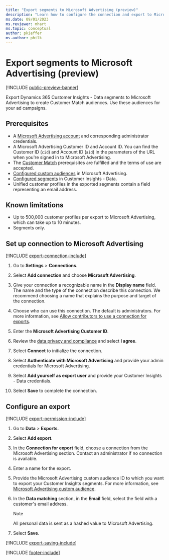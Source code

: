 ```yaml
---
title: "Export segments to Microsoft Advertising (preview)"
description: "Learn how to configure the connection and export to Microsoft Advertising."
ms.date: 09/01/2023
ms.reviewer: mhart
ms.topic: conceptual
author: pkieffer
ms.author: philk
---
```


# Export segments to Microsoft Advertising (preview)

[!INCLUDE [public-preview-banner](includes/public-preview-banner.md)]

Export Dynamics 365 Customer Insights - Data segments to Microsoft Advertising to create Customer Match audiences. Use these audiences for your ad campaigns.

## Prerequisites

- A [Microsoft Advertising account](https://ads.microsoft.com/) and corresponding administrator credentials.
- A Microsoft Advertising Customer ID and Account ID. You can find the Customer ID (`cid`) and Account ID (`aid`) in the parameters of the URL when you're signed in to Microsoft Advertising.
- The [Customer Match](https://help.ads.microsoft.com/#apex/ads/en/56921/1) prerequisites are fulfilled and the terms of use are accepted. 
- [Configured custom audiences](https://help.ads.microsoft.com/#apex/ads/en/56720/1) in Microsoft Advertising.
- [Configured segments](segments.md) in Customer Insights - Data.
- Unified customer profiles in the exported segments contain a field representing an email address.

## Known limitations

- Up to 500,000 customer profiles per export to Microsoft Advertising, which can take up to 10 minutes.
- Segments only.

## Set up connection to Microsoft Advertising

[!INCLUDE [export-connection-include](includes/export-connection-admn.md)]

1. Go to **Settings** > **Connections**.

1. Select **Add connection** and choose **Microsoft Advertising**.

1. Give your connection a recognizable name in the **Display name** field. The name and the type of the connection describe this connection. We recommend choosing a name that explains the purpose and target of the connection.

1. Choose who can use this connection. The default is administrators. For more information, see [Allow contributors to use a connection for exports](connections.md#allow-contributors-to-use-a-connection-for-exports).

1. Enter the **Microsoft Advertising Customer ID**.

1. Review the [data privacy and compliance](connections.md#data-privacy-and-compliance) and select **I agree**.

1. Select **Connect** to initialize the connection.

1. Select **Authenticate with Microsoft Advertising** and provide your admin credentials for Microsoft Advertising.

1. Select **Add yourself as export user** and provide your Customer Insights - Data credentials.

1. Select **Save** to complete the connection.

## Configure an export

[!INCLUDE [export-permission-include](includes/export-permission.md)]

1. Go to **Data** > **Exports**.

1. Select **Add export**.

1. In the **Connection for export** field, choose a connection from the Microsoft Advertising section. Contact an administrator if no connection is available.

1. Enter a name for the export.

1. Provide the Microsoft Advertising custom audience ID to which you want to export your Customer Insights segments. For more information, see [Microsoft Advertising custom audience](https://help.ads.microsoft.com/#apex/ads/en/56720/1). 

1. In the **Data matching** section, in the **Email** field, select the field with a customer's email address.

   > [!NOTE]
   > All personal data is sent as a hashed value to Microsoft Advertising.

1. Select **Save**.

[!INCLUDE [export-saving-include](includes/export-saving.md)]

[!INCLUDE [footer-include](includes/footer-banner.md)]
